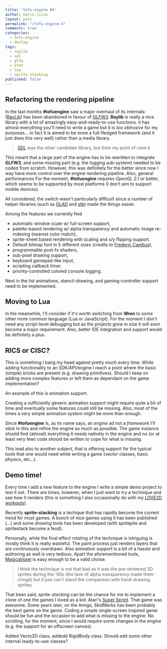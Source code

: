 ```yaml
---
title: 'tofu-engine #4'
author: marco.lizza
layout: post
permalink: "/tofu-engine-4"
comments: true
categories: 
  - tofu-engine
  - devlog
tags: 
  - raylib
  - sdl
  - glfw
  - wren
  - lua
  - sprite stacking
published: false
---
```

## Refactoring the rendering pipeline

In the last months **#tofuengine** saw a major overhaul of its internals: ([RayLib](https://www.raylib.com/)) has been abandoned in favour of [GLFW3](https://www.glfw.org/). **Raylib** is really a nice library with a lot of amazingly easy-and-ready-to-use functions. it has almost everything you'll need to write a game but it is *too obtrusive* for my purposes... in fact it is aimed to be more a full-fledged framework (and it just does this very well) rather than a media library.

> [SDL](https://www.libsdl.org/) was the other candidate library, but from my point of view it 

This meant that a large part of the engine has to be rewritten to integrate **GLFW3**, and some missing part (e.g. the logging sub-system) needed to be coded from scratch. However, this was definitely for the better since now I way have more control over the engine rendering pipeline. Also, general performances For the moment, **#tofuengine** requires *OpenGL 2.1* or better, which seems to be supported by most platforms (I don't aim to support mobile devices).

All considered, the switch wasn't particularly difficult since a number of helper libraries (such as [GLAD]() and [stb]()) made the things easier.

Among the features we currently find

* automatic window scale w/ full-screen support,
* palette-based rendering w/ alpha transparency and automatic image re-indexing (nearest color match),
* sprite-sheet based rendering with scaling and x/y flipping support.
* Default bitmap font in 5 different sizes (credits to [Frederic Cambus](https://www.cambus.net/spleen-monospaced-bitmap-fonts/)),
* programmable post-fx shaders,
* sub-pixel drawing support,
* keyboard gamepad-like input,
* scripting callback timer,
* priority-controlled colored console logging.

Next in the list animations, stencil-drawing, and gaming-controller support need to be implemented.

## Moving to Lua

In the meanwhile, I'll consider if it's worth switching from **Wren** to some other more common language (Lua or JavaScript). For the moment I don't need any script-level debugging but as the projects grow in size it will soon become a major requirement. Also, better IDE integration and support would be definitely a plus.

## RICS or CISC?

This is something I bang my head against pretty much every time. While adding functionality to an SDK/API/engine I reach a point where the basic (simple) bricks are present (e.g. drawing primitives). Should I keep on adding more complex features or left them as dependant on the game implementation?

An example of this is animation support.

Creating a sufficiently generic animation support might require quite a bit of time and eventually some features could still be missing. Also, most of the times a very simple animation system might be more than enough.

Since **#tofuengine** is, as its name says, an *engine* ad not a *framework* I'll stick to this and refine the engine as much as possible. The game instance shuold find (almost) everything it needs natively in the engine and no (or at least very few) code should be written to cope for what is missing.

This lead also to another subject, that is offering support for the typical tools that one would need while writing a game (vector classes, basic physics, etc...).

## Demo time!

Every time I add a new feature to the engine I write a simple demo project to test it out. There are times, however, when I just want to try a technique and see how it renders (this is something I also occasionally do with my [LOVE2D workouts]()).

Recently **sprite-stacking** is a techique that has rapidly become the current trend for most games. A bunch of nice games using it has been published (...) and some *drawing* tools has been developed (with spritepile and spritestack become a feud).

Personally, while the final effect rotating of the technique is intriguing is mostly think it is really wasteful. The paint process just renders layers that are continuously overdrawn. Also animation support is a bit of a hassle and authoring as well is very tedious. Apart the aforementioned tools, [MagicaVoxel]() is easy enough to be a valid choise.

> I think the technique is not that bad as it was the pre-rendered 3D sprites during the '90s (the lack of alpha transparency made them cringe) but it just can't stand the comparison with hand-drawing sprites.

That been said, *sprite-stacking* can be the chance for me to implement a clone of one the games I loved as a kid: Atari's [Super Sprint](). That game was awesome. Some years later, on the Amiga, SkidMarks has been probably the best game on the genre. Coding a simple single-screen inspired game should be fun and the occasion to add what is missing to the engine. No scrolling, for the moment, since I would require some changes in the engine (e.g. the support for an offscreen canvas).

Added Vecto2D class, addedd RigidBody class. Should add some other internal ready-to-use classes?
